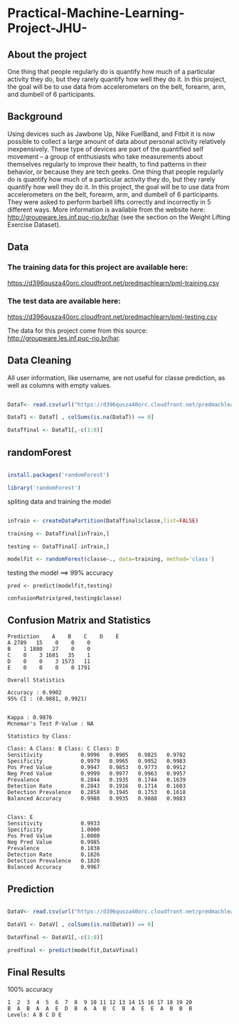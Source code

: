 # Practical-Machine-Learning-Project-JHU-

## About the project 

One thing that people regularly do is quantify how much of a particular activity they do, but they rarely quantify how well they do it. In this project, the goal will be to use data from accelerometers on the belt, forearm, arm, and dumbell of 6 participants.

## Background

Using devices such as Jawbone Up, Nike FuelBand, and Fitbit it is now possible to collect a large amount of data about personal activity relatively inexpensively. These type of devices are part of the quantified self movement – a group of enthusiasts who take measurements about themselves regularly to improve their health, to find patterns in their behavior, or because they are tech geeks. One thing that people regularly do is quantify how much of a particular activity they do, but they rarely quantify how well they do it. In this project, the goal will be to use data from accelerometers on the belt, forearm, arm, and dumbell of 6 participants. They were asked to perform barbell lifts correctly and incorrectly in 5 different ways. More information is available from the website here: http://groupware.les.inf.puc-rio.br/har (see the section on the Weight Lifting Exercise Dataset).

## Data


### The training data for this project are available here:

https://d396qusza40orc.cloudfront.net/predmachlearn/pml-training.csv

### The test data are available here:

https://d396qusza40orc.cloudfront.net/predmachlearn/pml-testing.csv

The data for this project come from this source: http://groupware.les.inf.puc-rio.br/har.

## Data Cleaning 

All user information, like username, are not useful for classe prediction, as well as columns with empty values. 

```R

DataT<- read.csv(url("https://d396qusza40orc.cloudfront.net/predmachlearn/pml-training.csv"),na.strings=c("","NA"))

DataT1 <- DataT[ , colSums(is.na(DataT)) == 0]

DataTfinal <- DataT1[,-c(1:8)]

```

## randomForest



```R

install.packages('randomForest')

library('randomForest')

```

spliting data and training the model 


```R

inTrain <- createDataPartition(DataTfinal$classe,list=FALSE)

training <- DataTfinal[inTrain,]

testing <- DataTfinal[-inTrain,]

modelfit <- randomForest(classe~., data=training, method='class')

```

testing the model ==> 99% accuracy

```
pred <- predict(modelfit,testing)

confusionMatrix(pred,testing$classe)

```

## Confusion Matrix and Statistics

```Reference
Prediction    A    B    C    D    E
A 2789   15    0    0    0
B    1 1880   27    0    0
C    0    3 1681   35    1
D    0    0    3 1573   11
E    0    0    0    0 1791

Overall Statistics

Accuracy : 0.9902          
95% CI : (0.9881, 0.9921)
     

Kappa : 0.9876          
Mcnemar's Test P-Value : NA              

Statistics by Class:

Class: A Class: B Class: C Class: D
Sensitivity            0.9996   0.9905   0.9825   0.9782
Specificity            0.9979   0.9965   0.9952   0.9983
Pos Pred Value         0.9947   0.9853   0.9773   0.9912
Neg Pred Value         0.9999   0.9977   0.9963   0.9957
Prevalence             0.2844   0.1935   0.1744   0.1639
Detection Rate         0.2843   0.1916   0.1714   0.1603
Detection Prevalence   0.2858   0.1945   0.1753   0.1618
Balanced Accuracy      0.9988   0.9935   0.9888   0.9883


Class: E
Sensitivity            0.9933
Specificity            1.0000
Pos Pred Value         1.0000
Neg Pred Value         0.9985
Prevalence             0.1838
Detection Rate         0.1826
Detection Prevalence   0.1826
Balanced Accuracy      0.9967

```

## Prediction 

 

```R

DataV<- read.csv(url("https://d396qusza40orc.cloudfront.net/predmachlearn/pml-testing.csv"),na.strings=c("","NA"))

DataV1 <- DataV[ , colSums(is.na(DataV)) == 0]

DataVfinal <- DataV1[,-c(1:8)]

predfinal <- predict(modelfit,DataVfinal) 

```

## Final Results 
100% accuracy 

```
1  2  3  4  5  6  7  8  9 10 11 12 13 14 15 16 17 18 19 20 
B  A  B  A  A  E  D  B  A  A  B  C  B  A  E  E  A  B  B  B 
Levels: A B C D E

```






